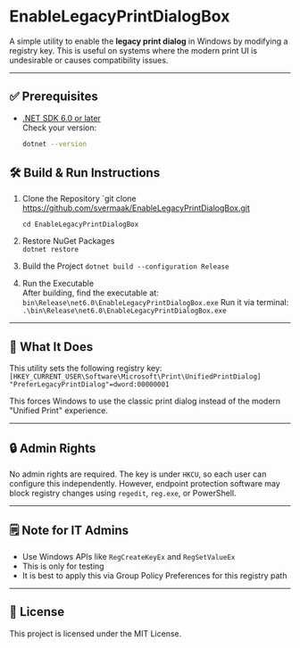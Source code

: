 
# EnableLegacyPrintDialogBox

A simple utility to enable the **legacy print dialog** in Windows by modifying a registry key.
This is useful on systems where the modern print UI is undesirable or causes compatibility issues.

---

## ✅ Prerequisites
- [.NET SDK 6.0 or later](https://dotnet.microsoft.com/en-us/download)  
  Check your version:
  ```bash
  dotnet --version

## 🛠️ Build & Run Instructions
1.  Clone the Repository
    `git clone https://github.com/svermaak/EnableLegacyPrintDialogBox.git

    `cd EnableLegacyPrintDialogBox` 
    
2.  Restore NuGet Packages   
    `dotnet restore` 
    
3.  Build the Project
    `dotnet build --configuration Release` 
    
4.  Run the Executable  
    After building, find the executable at:     
    `bin\Release\net6.0\EnableLegacyPrintDialogBox.exe` 
    Run it via terminal:
    `.\bin\Release\net6.0\EnableLegacyPrintDialogBox.exe` 
    

----------

## 🧪 What It Does

This utility sets the following registry key:
`[HKEY_CURRENT_USER\Software\Microsoft\Print\UnifiedPrintDialog]  
"PreferLegacyPrintDialog"=dword:00000001` 

This forces Windows to use the classic print dialog instead of the modern "Unified Print" experience.

----------

## 🔒 Admin Rights

No admin rights are required. The key is under `HKCU`, so each user can configure this independently.
However, endpoint protection software may block registry changes using `regedit`, `reg.exe`, or PowerShell.

----------

## 🗒️ Note for IT Admins
-  Use Windows APIs like `RegCreateKeyEx` and `RegSetValueEx`
-  This is only for testing
-  It is best to apply this via Group Policy Preferences for this registry path
    

----------

## 📜 License

This project is licensed under the MIT License.

